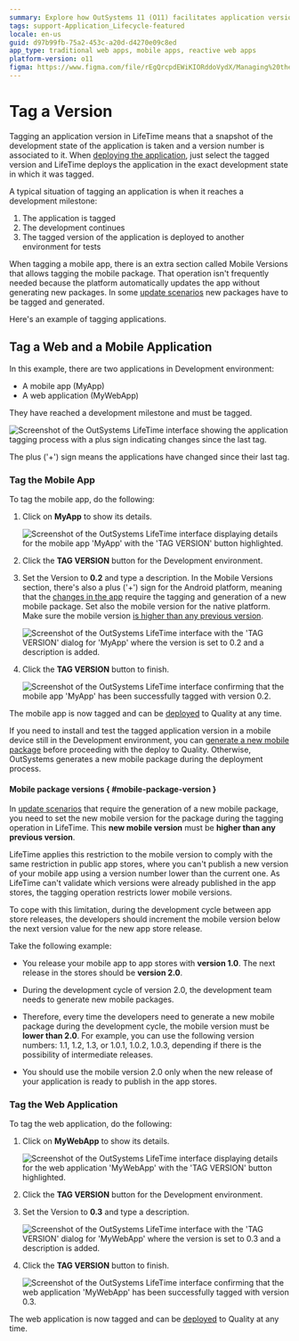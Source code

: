 ```yaml
---
summary: Explore how OutSystems 11 (O11) facilitates application version tagging and deployment through its LifeTime interface.
tags: support-Application_Lifecycle-featured
locale: en-us
guid: d97b99fb-75a2-453c-a20d-d4270e09c8ed
app_type: traditional web apps, mobile apps, reactive web apps
platform-version: o11
figma: https://www.figma.com/file/rEgQrcpdEWiKIORddoVydX/Managing%20the%20Applications%20Lifecycle?node-id=257:3
---
```


# Tag a Version

Tagging an application version in LifeTime means that a snapshot of the development state of the application is taken and a version number is associated to it. When [deploying the application](<deploy-an-application.md>), just select the tagged version and LifeTime deploys the application in the exact development state in which it was tagged.

A typical situation of tagging an application is when it reaches a development milestone:

1. The application is tagged
2. The development continues
3. The tagged version of the application is deployed to another environment for tests

When tagging a mobile app, there is an extra section called Mobile Versions that allows tagging the mobile package. That operation isn't frequently needed because the platform automatically updates the app without generating new packages. In some [update scenarios](<mobile-app-packaging-delivery/mobile-app-update-scenarios.md>) new packages have to be tagged and generated.

Here's an example of tagging applications.

## Tag a Web and a Mobile Application

In this example, there are two applications in Development environment:

* A mobile app (MyApp)
* A web application (MyWebApp)

They have reached a development milestone and must be tagged.

![Screenshot of the OutSystems LifeTime interface showing the application tagging process with a plus sign indicating changes since the last tag.](images/tag-a-version-1.png "Application Tagging Interface")

The plus ('+') sign means the applications have changed since their last tag.

### Tag the Mobile App

To tag the mobile app, do the following:

1. Click on **MyApp** to show its details.
    
    ![Screenshot of the OutSystems LifeTime interface displaying details for the mobile app 'MyApp' with the 'TAG VERSION' button highlighted.](images/tag-a-version-2.png "MyApp Details")

1. Click the **TAG VERSION** button for the Development environment.

1. Set the Version to **0.2** and type a description. In the Mobile Versions section, there's also a plus ('+') sign for the Android platform, meaning that the [changes in the app](mobile-app-packaging-delivery/mobile-app-update-scenarios.md) require the tagging and generation of a new mobile package. Set also the mobile version for the native platform. Make sure the mobile version [is higher than any previous version](#mobile-package-version).
    
    ![Screenshot of the OutSystems LifeTime interface with the 'TAG VERSION' dialog for 'MyApp' where the version is set to 0.2 and a description is added.](images/tag-a-version-3.png "Tagging Mobile App Version")

1. Click the **TAG VERSION** button to finish.
    
    ![Screenshot of the OutSystems LifeTime interface confirming that the mobile app 'MyApp' has been successfully tagged with version 0.2.](images/tag-a-version-4.png "Mobile App Tagged")

The mobile app is now tagged and can be [deployed](<deploy-an-application.md>) to Quality at any time.

If you need to install and test the tagged application version in a mobile device still in the Development environment, you can [generate a new mobile package](mobile-app-packaging-delivery/generate-distribute-mobile-app/intro.md) before proceeding with the deploy to Quality. Otherwise, OutSystems generates a new mobile package during the deployment process.

#### Mobile package versions { #mobile-package-version }

In [update scenarios](<mobile-app-packaging-delivery/mobile-app-update-scenarios.md>) that require the generation of a new mobile package, you need to set the new mobile version for the package during the tagging operation in LifeTime. This **new mobile version** must be **higher than any previous version**.

LifeTime applies this restriction to the mobile version to comply with the same restriction in public app stores, where you can't publish a new version of your mobile app using a version number lower than the current one. As LifeTime can't validate which versions were already published in the app stores, the tagging operation restricts lower mobile versions.

To cope with this limitation, during the development cycle between app store releases, the developers should increment the mobile version below the next version value for the new app store release.

Take the following example:

* You release your mobile app to app stores with **version 1.0**. The next release in the stores should be **version 2.0**.

* During the development cycle of version 2.0, the development team needs to generate new mobile packages.

* Therefore, every time the developers need to generate a new mobile package during the development cycle, the mobile version must be **lower than 2.0**. For example, you can use the following version numbers: 1.1, 1.2, 1.3, or 1.0.1, 1.0.2, 1.0.3, depending if there is the possibility of intermediate releases.

* You should use the mobile version 2.0 only when the new release of your application is ready to publish in the app stores.

### Tag the Web Application

To tag the web application, do the following:

1. Click on **MyWebApp** to show its details.

    ![Screenshot of the OutSystems LifeTime interface displaying details for the web application 'MyWebApp' with the 'TAG VERSION' button highlighted.](images/tag-a-version-5.png "MyWebApp Details")

1. Click the **TAG VERSION** button for the Development environment.

1. Set the Version to **0.3** and type a description. 

    ![Screenshot of the OutSystems LifeTime interface with the 'TAG VERSION' dialog for 'MyWebApp' where the version is set to 0.3 and a description is added.](images/tag-a-version-6.png "Tagging Web Application Version")

1. Click the **TAG VERSION** button to finish.

    ![Screenshot of the OutSystems LifeTime interface confirming that the web application 'MyWebApp' has been successfully tagged with version 0.3.](images/tag-a-version-7.png "Web Application Tagged")

The web application is now tagged and can be [deployed](<deploy-an-application.md>) to Quality at any time.

